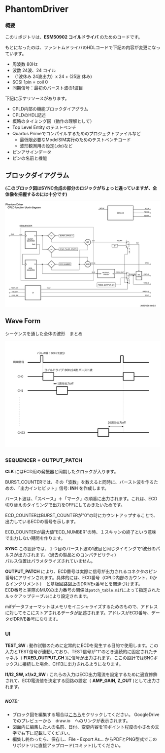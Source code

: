 # PhantomDriver

### 概要

このリポジトリは、__ESM50902 コイルドライバ__ のためのコードです。

もとになったのは、ファントムドライバのHDLコードで下記の内容が変更になっています。

- 周波数  80Hz
- 波数 24波、24 コイル
- （1波休み 24波出力）x 24 + (25波 休み)
- SCSI 1pin = coil 0
- 同期信号：最初のバースト波の1波目

下記に示すリソースがあります。

- CPLD内部の機能ブロックダイアグラム
- CPLDのHDL記述
- 概略のタイミング図（動作の理解として）
- Top Level Entity のテストベンチ
- Quartus Primeでコンパイルするためのプロジェクトファイルなど
  - 最低限必要なModelSIM実行のためのテストベンチコード
  - 波形観測用の設定(.do)など
- ピンアサインデータ
- ピンの名前と機能

## ブロックダイアグラム
**(このブロック図はSYNC合成の部分のロジックがちょっと違っていますが、全体像を把握するのには十分です)**

![](PhantomDriverHDL_BlockDiagram.png)

## Wave Form
シーケンスを通した全体の波形　まとめ

![](PhantomDriver_WaveForm.png)

## 
### SEQUENCER + OUTPUT_PATCH
__CLK__ にはECD用の発振器と同期したクロックが入ります。

BURST_COUNTERでは、その「波数」を数えると同時に、バースト波を作るための、「出力インヒビット」信号: __INH__ を作成します。

バースト波は、「スペース」＋「マーク」の順番に出力されます。これは、ECD切り替えのタイミングで出力をOFFにしておきたいためです。

ECD_COUNTERはBURST_COUNTERが"0"の時にカウントアップすることで、出力しているECDの番号を示します。

ECD_COUNTERが最大値"ECD_NUMBER"の時、１スキャンの終了という意味で出力しない期間を作ります。

__SYNC__ この設計では、１つ目のバースト波の1波目と同じタイミングで1波分のパルスが出力されます。（過去の製品とのコンパチビリティ）  
パルス位置はパラメタライズされていません。

__OUTPUT_PATCH__ により、ECD番号は実際に信号が出力されるコネクタのピン番号にアサインされます。具体的には、ECD番号（CPLD内部のカウント、0からインクリメント）　と基板回路図上のDRIVEx番号とを関連づけます。  
ECD番号と実際のMUXの出力番号の関係は``patch_table.mif``によって指定されたルックアップテーブルにより設定されます。

mifデータフォーマットはメモリをイニシャライズするためのもので、アドレスに対してそこにストアされるデータが記述されます。アドレスがECD番号、データがDRIVE番号になります。  

##
### UI
__TEST_SW__ : 動作試験のために定常的にECDを発生する目的で使用します。この入力とTEST信号が連動しており、TEST信号が"1"のとき連続的に固定されたチャネル（ __FIXED_OUTPUT_CH__ )に信号が出力されます。ここの設計ではBNCボックスに接続した場合、CH13に出力されるようになります。

__I1/I2_SW, x1/x2_SW__ : これらの入力はECD出力電流を設定するために適宜修飾されて、ECD電流値を決定する回路の設定（ __AMP_GAIN, Z_OUT__ )として出力されます。


##
##### NOTE:
- ブロック図を編集する場合は[こちら](https://drive.google.com/file/d/1guEd1JOVNZys2o42kFn0YsHypVKk4kI3/view?usp=sharing)をクリックしてください。 GoogleDrive でのプレビューから　draw.io　へのリンクが表示されます。
- 図面内に編集した人の名前、日付、変更内容を10ポイント程度の小さめの文字で右下に記載してください。
- 編集し終わったら、保存し、File - Export As... からPDFとPNG型式でこのリポジトリに直接アップロード(コミット)してください。
